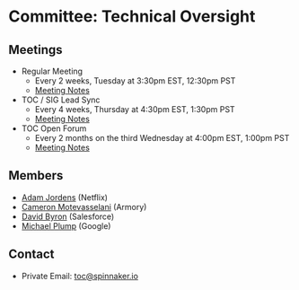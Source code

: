 # Committee: Technical Oversight

## Meetings

* Regular Meeting
  * Every 2 weeks, Tuesday at 3:30pm EST, 12:30pm PST
  * [Meeting Notes](https://docs.google.com/document/d/1PxIA1XE3nzqLykOFW-AqdU5u9F8cFh3jDvUA41P2cUM/edit#heading=h.6f8ltgro4ste)
* TOC / SIG Lead Sync
  * Every 4 weeks, Thursday at 4:30pm EST, 1:30pm PST
  * [Meeting Notes](https://docs.google.com/document/d/1osLpRlFUHKokCsxFT7GjEXI2Lq-D10ifSV-o0LXOYdo/edit?usp=sharing)
* TOC Open Forum
  * Every 2 months on the third Wednesday at 4:00pm EST, 1:00pm PST
  * [Meeting Notes](https://docs.google.com/document/d/1bDhpOv7zFazL9K4KqoWed5SpnH5b7qEKdHiibEVjp_A/edit?usp=sharing)

## Members

<!-- When updating this list, make sure to also update CODEOWNERS -->

* [Adam Jordens](https://github.com/ajordens) (Netflix)
* [Cameron Motevasselani](https://github.com/link108) (Armory)
* [David Byron](https://github.com/dbyron-sf) (Salesforce)
* [Michael Plump](https://github.com/plumpy) (Google)

## Contact

* Private Email: [toc@spinnaker.io](mailto:toc@spinnaker.io)
